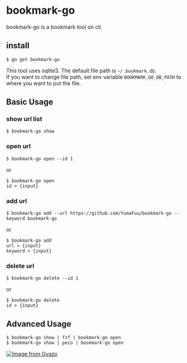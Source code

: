# bookmark-go
bookmark-go is a bookmark tool on cli.

## install
```
$ go get bookmark-go
```

This tool uses sqlite3. The default file path is `~/.bookmark.db`. <br>
If you want to change file path, set env variable `BOOKMARK_GO_DB_PATH` to where you want to put the file.

## Basic Usage
### show url list
```
$ bookmark-go show
```

### open url
```
$ bookmark-go open --id 1
```
or
```
$ bookmark-go open
id > {input}
```

### add url
```
$ bookmark-go add --url https://github.com/YumaFuu/bookmark-go --keyword bookmark-go
```
or
```
$ bookmark-go add
url > {input}
keyword > {input}
```

### delete url
```
$ bookmark-go delete --id 1
```
or
```
$ bookmark-go delete
id > {input}
```

## Advanced Usage
```
$ bookmark-go show | fzf | bookmark-go open
$ bookmark-go show | peco | bookmark-go open
```
[![Image from Gyazo](https://i.gyazo.com/4fe94e15c423e6ffa6ec50f9ffa36b2b.gif)](https://gyazo.com/4fe94e15c423e6ffa6ec50f9ffa36b2b)
